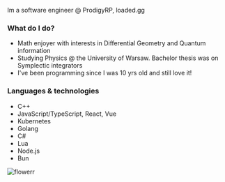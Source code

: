 Im a software engineer @ ProdigyRP, loaded.gg

### What do I do?
- Math enjoyer with interests in Differential Geometry and Quantum information
- Studying Physics @ the University of Warsaw. Bachelor thesis was on Symplectic integrators
- I've been programming since I was 10 yrs old and still love it!
  

### Languages & technologies
  * C++
  * JavaScript/TypeScript, React, Vue
  * Kubernetes
  * Golang
  * C#
  * Lua
  * Node.js
  * Bun
  
![flowerr](https://user-images.githubusercontent.com/61145047/168449173-32bd8a48-4809-48f5-ba8a-19ca6e7049bc.png)
